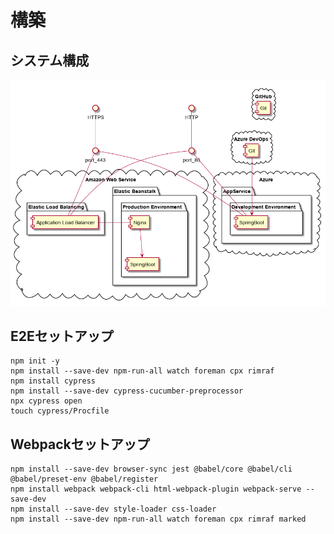 # 構築

## システム構成

![](./img/diagrams/SystemArchitecture.png)

## E2Eセットアップ

```
npm init -y
npm install --save-dev npm-run-all watch foreman cpx rimraf
npm install cypress
npm install --save-dev cypress-cucumber-preprocessor
npx cypress open
touch cypress/Procfile
```

## Webpackセットアップ

```
npm install --save-dev browser-sync jest @babel/core @babel/cli @babel/preset-env @babel/register
npm install webpack webpack-cli html-webpack-plugin webpack-serve --save-dev
npm install --save-dev style-loader css-loader
npm install --save-dev npm-run-all watch foreman cpx rimraf marked
```
